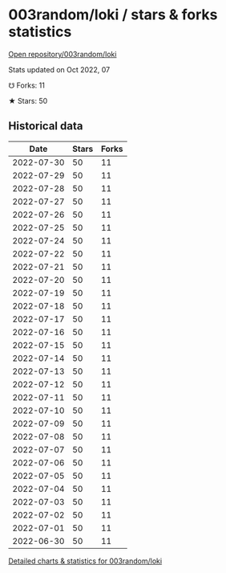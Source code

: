 # 003random/loki / stars & forks statistics

[Open repository/003random/loki](https://github.com/003random/loki)

Stats updated on Oct 2022, 07

☋ Forks: 11

★ Stars: 50

## Historical data
| Date | Stars | Forks |
|------|-------|-------|
| 2022-07-30 | 50 | 11 | 
| 2022-07-29 | 50 | 11 | 
| 2022-07-28 | 50 | 11 | 
| 2022-07-27 | 50 | 11 | 
| 2022-07-26 | 50 | 11 | 
| 2022-07-25 | 50 | 11 | 
| 2022-07-24 | 50 | 11 | 
| 2022-07-22 | 50 | 11 | 
| 2022-07-21 | 50 | 11 | 
| 2022-07-20 | 50 | 11 | 
| 2022-07-19 | 50 | 11 | 
| 2022-07-18 | 50 | 11 | 
| 2022-07-17 | 50 | 11 | 
| 2022-07-16 | 50 | 11 | 
| 2022-07-15 | 50 | 11 | 
| 2022-07-14 | 50 | 11 | 
| 2022-07-13 | 50 | 11 | 
| 2022-07-12 | 50 | 11 | 
| 2022-07-11 | 50 | 11 | 
| 2022-07-10 | 50 | 11 | 
| 2022-07-09 | 50 | 11 | 
| 2022-07-08 | 50 | 11 | 
| 2022-07-07 | 50 | 11 | 
| 2022-07-06 | 50 | 11 | 
| 2022-07-05 | 50 | 11 | 
| 2022-07-04 | 50 | 11 | 
| 2022-07-03 | 50 | 11 | 
| 2022-07-02 | 50 | 11 | 
| 2022-07-01 | 50 | 11 | 
| 2022-06-30 | 50 | 11 | 


[Detailed charts & statistics for 003random/loki](https://reviewgithub.com/rep/003random/loki)
